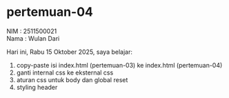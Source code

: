 # pertemuan-04

NIM : 2511500021 <br>
Nama : Wulan Dari <br>

Hari ini, Rabu 15 Oktober 2025, saya belajar:
<ol>
    <li>copy-paste isi index.html (pertemuan-03) ke index.html (pertemuan-04)</li>
    <li>ganti internal css ke eksternal css</li>
    <li>aturan css untuk body dan global reset</li>
    <li>styling header</li>
</ol>
